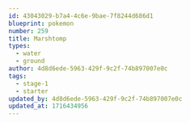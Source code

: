 ```yaml
---
id: 43043029-b7a4-4c6e-9bae-7f8244d686d1
blueprint: pokemon
number: 259
title: Marshtomp
types:
  - water
  - ground
author: 4d8d6ede-5963-429f-9c2f-74b897007e0c
tags:
  - stage-1
  - starter
updated_by: 4d8d6ede-5963-429f-9c2f-74b897007e0c
updated_at: 1716434956
---
```

